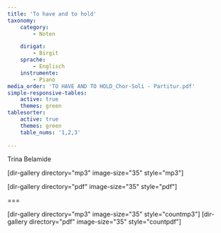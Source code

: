 ```yaml
---
title: 'To have and to hold'
taxonomy:
    category:
        - Noten

    dirigat:
        - Birgit
    sprache:
        - Englisch
    instrumente:
        - Piano
media_order: 'TO HAVE AND TO HOLD_Chor-Soli - Partitur.pdf'
simple-responsive-tables:
    active: true
    themes: green
tablesorter:
    active: true
    themes: green
    table_nums: '1,2,3'
    
---
```


Trina Belamide

[dir-gallery directory="mp3" image-size="35" style="mp3"]

[dir-gallery directory="pdf" image-size="35" style="pdf"]

===

[dir-gallery directory="mp3" image-size="35" style="countmp3"]
[dir-gallery directory="pdf" image-size="35" style="countpdf"]
